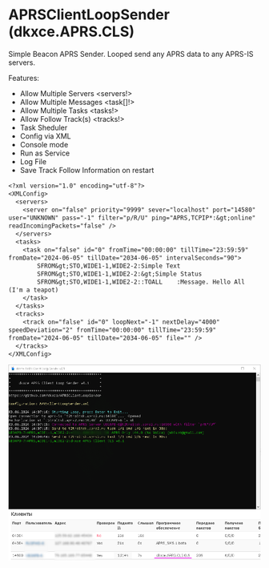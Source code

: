 # APRSClientLoopSender (dkxce.APRS.CLS)

Simple Beacon APRS Sender. Looped send any APRS data to any APRS-IS servers.     

Features:   
- Allow Multiple Servers <servers!>
- Allow Multiple Messages <task[]!>
- Allow Multiple Tasks <tasks!>
- Allow Follow Track(s) <tracks!>
- Task Sheduler
- Config via XML
- Console mode
- Run as Service
- Log File
- Save Track Follow Information on restart

```
<?xml version="1.0" encoding="utf-8"?>
<XMLConfig>
  <servers>
    <server on="false" priority="9999" sever="localhost" port="14580" user="UNKNOWN" pass="-1" filter="p/R/U" ping="APRS,TCPIP*:&gt;online" readIncomingPackets="false" />
  </servers>
  <tasks>
    <task on="false" id="0" fromTime="00:00:00" tillTime="23:59:59" fromDate="2024-06-05" tillDate="2034-06-05" intervalSeconds="90">
		SFROM&gt;STO,WIDE1-1,WIDE2-2:Simple Text
		SFROM&gt;STO,WIDE1-1,WIDE2-2:&gt;Simple Status
		SFROM&gt;STO,WIDE1-1,WIDE2-2::TOALL    :Message. Hello All (I'm a teapot)
	</task>
  </tasks>
  <tracks>
    <track on="false" id="0" loopNext="-1" nextDelay="4000" speedDeviation="2" fromTime="00:00:00" tillTime="23:59:59" fromDate="2024-06-05" tillDate="2034-06-05" file="" />
  </tracks>
</XMLConfig>
```

<img src="window.png"/>       
<img src="stats.png"/>       